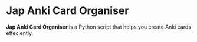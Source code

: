 # Jap Anki Card Organiser

**Jap Anki Card Organiser** is a Python script that helps you create Anki cards effeciently.
